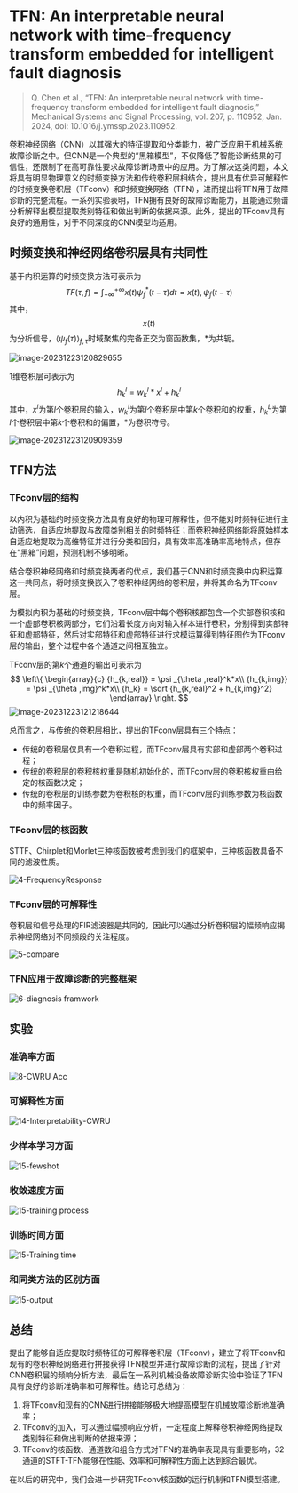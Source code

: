 # TFN: An interpretable neural network with time-frequency transform embedded for intelligent fault diagnosis


> Q. Chen et al., “TFN: An interpretable neural network with time-frequency transform embedded for intelligent fault diagnosis,” Mechanical Systems and Signal Processing, vol. 207, p. 110952, Jan. 2024, doi: 10.1016/j.ymssp.2023.110952.


卷积神经网络（CNN）以其强大的特征提取和分类能力，被广泛应用于机械系统故障诊断之中。但CNN是一个典型的“黑箱模型”，不仅降低了智能诊断结果的可信性，还限制了在高可靠性要求故障诊断场景中的应用。为了解决这类问题，本文将具有明显物理意义的时频变换方法和传统卷积层相结合，提出具有优异可解释性的时频变换卷积层（TFconv）和时频变换网络（TFN），进而提出将TFN用于故障诊断的完整流程。一系列实验表明，TFN拥有良好的故障诊断能力，且能通过频谱分析解释出模型提取类别特征和做出判断的依据来源。此外，提出的TFconv具有良好的通用性，对于不同深度的CNN模型均适用。

## 时频变换和神经网络卷积层具有共同性

基于内积运算的时频变换方法可表示为
$$
TF(\tau ,f) = \int_{ - \infty }^{ + \infty } {x(t){\psi _f}^*(t - \tau )dt}  ={x(t),{\psi _f}(t - \tau )}
$$
其中，$$x(t)$$为分析信号，${\left\langle {{\psi _f}(\tau )} \right\rangle _{f,\tau }}$时域聚焦的完备正交为窗函数集，$*$为共轭。

![image-20231223120829655](./.images/image-20231223120829655.png)

1维卷积层可表示为
$$
h_k^l = w_k^l*{x^l} + h_k^l
$$
其中，$x^l$为第$l$个卷积层的输入，$w_k^l$为第$l$个卷积层中第$k$个卷积和的权重，$h_k^L$为第$l$个卷积层中第$k$个卷积和的偏置，$*$为卷积符号。

![image-20231223120909359](./.images/image-20231223120909359.png)

## TFN方法

### TFconv层的结构

以内积为基础的时频变换方法具有良好的物理可解释性，但不能对时频特征进行主动筛选，自适应地提取与故障类别相关的时频特征；而卷积神经网络能将原始样本自适应地提取为高维特征并进行分类和回归，具有效率高准确率高地特点，但存在“黑箱”问题，预测机制不够明晰。

结合卷积神经网络和时频变换两者的优点，我们基于CNN和时频变换中内积运算这一共同点，将时频变换嵌入了卷积神经网络的卷积层，并将其命名为TFconv层。

为模拟内积为基础的时频变换，TFconv层中每个卷积核都包含一个实部卷积核和一个虚部卷积核两部分，它们沿着长度方向对输入样本进行卷积，分别得到实部特征和虚部特征，然后对实部特征和虚部特征进行求模运算得到特征图作为TFconv层的输出，整个过程中各个通道之间相互独立。

TFconv层的第$k$个通道的输出可表示为
$$
\left\{ \begin{array}{c}
{h_{k,real}} = \psi _{\theta ,real}^k*x\\
{h_{k,img}} = \psi _{\theta ,img}^k*x\\
{h_k} = \sqrt {h_{k,real}^2 + h_{k,img}^2} 
\end{array} \right.
$$
![image-20231223121218644](./.images/image-20231223121218644.png)

总而言之，与传统的卷积层相比，提出的TFconv层具有三个特点：

* 传统的卷积层仅具有一个卷积过程，而TFconv层具有实部和虚部两个卷积过程；
* 传统的卷积层的卷积核权重是随机初始化的，而TFconv层的卷积核权重由给定的核函数决定；
* 传统的卷积层的训练参数为卷积核的权重，而TFconv层的训练参数为核函数中的频率因子。

### TFconv层的核函数

STTF、Chirplet和Morlet三种核函数被考虑到我们的框架中，三种核函数具备不同的滤波性质。

![4-FrequencyResponse](./.images/4-FrequencyResponse.jpg)

### TFconv层的可解释性

卷积层和信号处理的FIR滤波器是共同的，因此可以通过分析卷积层的幅频响应揭示神经网络对不同频段的关注程度。

![5-compare](./.images/5-compare.jpg)

### TFN应用于故障诊断的完整框架

![6-diagnosis framwork](./.images/6-diagnosis%20framwork.jpg)

## 实验

### 准确率方面

![8-CWRU Acc](./.images/8-CWRU%20Acc.jpg)

### 可解释性方面

![14-Interpretability-CWRU](./.images/14-Interpretability-CWRU.jpg)

### 少样本学习方面

![15-fewshot](./.images/15-fewshot.jpg)

### 收敛速度方面

![15-training process](./.images/15-training%20process.jpg)

### 训练时间方面

![15-Training time](./.images/15-Training%20time.jpg)

### 和同类方法的区别方面

![15-output](./.images/15-output.jpg)

## 总结

提出了能够自适应提取时频特征的可解释卷积层（TFconv），建立了将TFconv和现有的卷积神经网络进行拼接获得TFN模型并进行故障诊断的流程，提出了针对CNN卷积层的频响分析方法，最后在一系列机械设备故障诊断实验中验证了TFN具有良好的诊断准确率和可解释性。结论可总结为：

1. 将TFconv和现有的CNN进行拼接能够极大地提高模型在机械故障诊断地准确率；
2.  TFconv的加入，可以通过幅频响应分析，一定程度上解释卷积神经网络提取类别特征和做出判断的依据来源；
3. TFconv的核函数、通道数和组合方式对TFN的准确率表现具有重要影响，32通道的STFT-TFN能够在性能、效率和可解释性方面上达到综合最优。

在以后的研究中，我们会进一步研究TFconv核函数的运行机制和TFN模型搭建。
